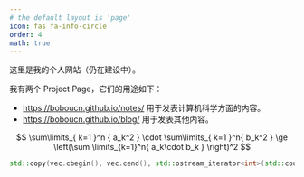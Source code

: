 ```yaml
---
# the default layout is 'page'
icon: fas fa-info-circle
order: 4
math: true
---
```


这里是我的个人网站（仍在建设中）。

我有两个 Project Page，它们的用途如下：

- <https://boboucn.github.io/notes/> 用于发表计算机科学方面的内容。
- <https://boboucn.github.io/blog/> 用于发表其他内容。

$$
\sum\limits_{ k=1 }^n { a_k^2 } \cdot \sum\limits_{ k=1 }^n{ b_k^2 } \ge \left(\sum \limits_{k=1}^n{ a_k\cdot b_k } \right)^2
$$

```cpp
std::copy(vec.cbegin(), vec.cend(), std::ostream_iterator<int>(std::cout, " "));
```